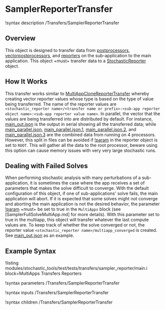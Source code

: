 # SamplerReporterTransfer

!syntax description /Transfers/SamplerReporterTransfer

## Overview

This object is designed to transfer data from [postprocessors](/Postprocessors/index.md), [vectorpostprocessors](/VectorPostprocessors/index.md), and [reporters](Reporters/index.md) on the sub-application to the main application. This object +must+ transfer data to a [StochasticReporter](/StochasticReporter.md) object.

## How It Works

This transfer works similar to [MultiAppCloneReporterTransfer](MultiAppCloneReporterTransfer.md) whereby creating vector reporter values whose type is based on the type of value being transferred. The name of the reporter values are `<stochastic_reporter name>/<transfer name or prefix>:<sub-app reporter object name>:<sub-app reporter value name>`. In parallel, the vector that the values are being transferred into are distributed by default. For instance, [main_out.json](sampler_reporter/gold/main_out.json) is the output in serial showing all the transferred data; while [main_parallel.json](sampler_reporter/gold/main_parallel.json), [main_parallel.json.1](sampler_reporter/gold/main_parallel.json.1), [main_parallel.json.2](sampler_reporter/gold/main_parallel.json.2), and [main_parallel.json.3](sampler_reporter/gold/main_parallel.json.3) are the combined data from running on 4 processors. However, this split in files can be avoided if [!param](/Reporters/StochasticReporter/parallel_type) in the reporter object is set to `ROOT`. This will gather all the data to the root processor, beware using this option can cause memory issues with very very large stochastic runs.

## Dealing with Failed Solves

When performing stochastic analysis with many perturbations of a sub-application, it is sometimes the case where the app receives a set of parameters that makes the solve difficult to converge. With the default configuration of this object, if one of sub-applications' solve fails, the main application will abort. If it is expected that some solves might not converge and aborting the main application is not the desired behavior, the parameter [!param](/MultiApps/SamplerFullSolveMultiApp/ignore_solve_not_converge) +must+ be set to true in the `MultiApps` block (see [SamplerFullSolveMultiApp.md] for more details). With this parameter set to true in the multiapp, this object will transfer whatever the last compute values are. To keep track of whether the solve converged or not, the reporter value `<stochastic_reporter name>/multiapp_converged` is created. See [main_out.json](sampler_reporter/gold/main_out.json) as an example.

## Example Syntax

!listing modules/stochastic_tools/test/tests/transfers/sampler_reporter/main.i block=MultiApps Transfers Reporters

!syntax parameters /Transfers/SamplerReporterTransfer

!syntax inputs /Transfers/SamplerReporterTransfer

!syntax children /Transfers/SamplerReporterTransfer
